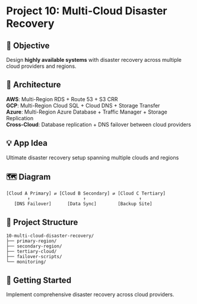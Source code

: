 # Project 10: Multi-Cloud Disaster Recovery

## 🎯 Objective
Design **highly available systems** with disaster recovery across multiple cloud providers and regions.

## 🧱 Architecture
**AWS**: Multi-Region RDS + Route 53 + S3 CRR  
**GCP**: Multi-Region Cloud SQL + Cloud DNS + Storage Transfer  
**Azure**: Multi-Region Azure Database + Traffic Manager + Storage Replication  
**Cross-Cloud**: Database replication + DNS failover between cloud providers  

## 💡 App Idea
Ultimate disaster recovery setup spanning multiple clouds and regions

## 🗺️ Diagram
```plaintext
[Cloud A Primary] ⇄ [Cloud B Secondary] ⇄ [Cloud C Tertiary]
        ↑                    ↑                    ↑
   [DNS Failover]      [Data Sync]        [Backup Site]
```

## 📁 Project Structure
```
10-multi-cloud-disaster-recovery/
├── primary-region/
├── secondary-region/
├── tertiary-cloud/
├── failover-scripts/
└── monitoring/
```

## 🚀 Getting Started
Implement comprehensive disaster recovery across cloud providers.